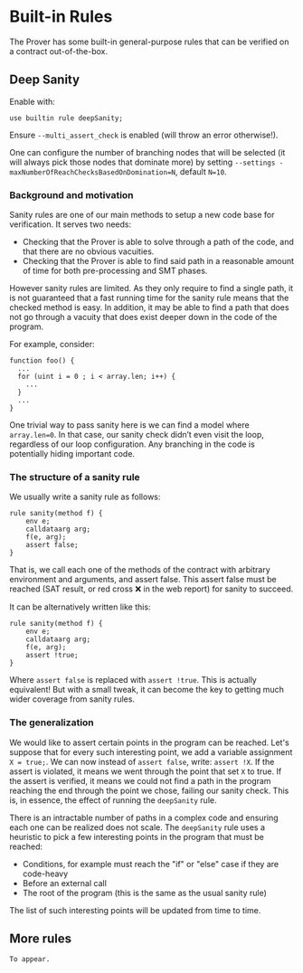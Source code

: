 Built-in Rules
==============

The Prover has some built-in general-purpose rules that can be verified on a
contract out-of-the-box.

## Deep Sanity

Enable with:
```cvl
use builtin rule deepSanity;
```

Ensure `--multi_assert_check` is enabled (will throw an error otherwise!).

One can configure the number of branching nodes that will be selected (it will always pick those nodes that dominate more) by setting `--settings -maxNumberOfReachChecksBasedOnDomination=N`, default `N=10`.

### Background and motivation

Sanity rules are one of our main methods to setup a new code base for verification. It serves two needs:

- Checking that the Prover is able to solve through a path of the code, and that there are no obvious vacuities.
- Checking that the Prover is able to find said path in a reasonable amount of time for both pre-processing and SMT phases.

However sanity rules are limited. As they only require to find a single path, it is not guaranteed that a fast running time for the sanity rule means that the checked method is easy. In addition, it may be able to find a path that does not go through a vacuity that does exist deeper down in the code of the program.

For example, consider:
```solidity
function foo() {
  ...
  for (uint i = 0 ; i < array.len; i++) {
    ...
  }
  ...
}
```

One trivial way to pass sanity here is we can find a model where `array.len=0`. In that case, our sanity check didn’t even visit the loop, regardless of our loop configuration. Any branching in the code is potentially hiding important code. 

### The structure of a sanity rule

We usually write a sanity rule as follows:
```cvl
rule sanity(method f) {
	env e;
	calldataarg arg;
	f(e, arg); 
	assert false;
}
```

That is, we call each one of the methods of the contract with arbitrary environment and arguments, and assert false. This assert false must be reached (SAT result, or red cross :x:  in the web report) for sanity to succeed.

It can be alternatively written like this:
```cvl
rule sanity(method f) {
    env e;
    calldataarg arg;
    f(e, arg); 
    assert !true;
}
```

Where `assert false` is replaced with `assert !true`. This is actually equivalent! But with a small tweak, it can become the key to getting much wider coverage from sanity rules.

### The generalization

We would like to assert certain points in the program can be reached. 
Let's suppose that for every such interesting point, we add a variable assignment `X = true;`.
We can now instead of `assert false`, write: `assert !X`. If the assert is violated, it means we went through the point that set `X` to true.
If the assert is verified, it means we could not find a path in the program reaching the end through the point we chose, failing our sanity check.
This is, in essence, the effect of running the `deepSanity` rule.

There is an intractable number of paths in a complex code and ensuring each one can be realized does not scale. 
The `deepSanity` rule uses a heuristic to pick a few interesting points in the program that must be reached:
- Conditions, for example must reach the "if" or "else" case if they are code-heavy
- Before an external call
- The root of the program (this is the same as the usual sanity rule)

The list of such interesting points will be updated from time to time.

## More rules

```{todo}
To appear.
```


